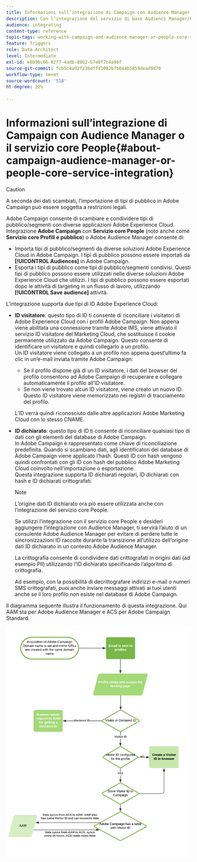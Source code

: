 ```yaml
---
title: Informazioni sull’integrazione di Campaign con Audience Manager o il servizio core People
description: Con l’integrazione del servizio di base Audienci Manager/People, puoi condividere audience o segmenti all’interno delle diverse soluzioni Adobe Experience Cloud.
audience: integrating
content-type: reference
topic-tags: working-with-campaign-and-audience-manager-or-people-core-service
feature: Triggers
role: Data Architect
level: Intermediate
exl-id: e8b96c66-82f7-4adb-88b2-b7e0f7c4a96f
source-git-commit: fcb5c4a92f23bdffd1082b7b044b5859dead9d70
workflow-type: tm+mt
source-wordcount: '518'
ht-degree: 22%

---
```


# Informazioni sull’integrazione di Campaign con Audience Manager o il servizio core People{#about-campaign-audience-manager-or-people-core-service-integration}

>[!CAUTION]
>
>A seconda dei dati scambiati, l’importazione di tipi di pubblico in Adobe Campaign può essere soggetta a restrizioni legali.

Adobe Campaign consente di scambiare e condividere tipi di pubblico/segmenti con diverse applicazioni Adobe Experience Cloud. Integrazione **Adobe Campaign** con **Servizio core People** (noto anche come **Servizio core Profili e pubblico**) o Adobe Audience Manager consente di:

* Importa tipi di pubblico/segmenti da diverse soluzioni Adobe Experience Cloud in Adobe Campaign. I tipi di pubblico possono essere importati da **[!UICONTROL Audiences]** in Adobe Campaign.
* Esporta i tipi di pubblico come tipi di pubblico/segmenti condivisi. Questi tipi di pubblico possono essere utilizzati nelle diverse soluzioni Adobe Experience Cloud che utilizzi. I tipi di pubblico possono essere esportati dopo le attività di targeting in un flusso di lavoro, utilizzando **[!UICONTROL Save audience]** attività.

L&#39;integrazione supporta due tipi di ID Adobe Experience Cloud:

* **ID visitatore**: questo tipo di ID ti consente di riconciliare i visitatori di Adobe Experience Cloud con i profili Adobe Campaign. Non appena viene abilitata una connessione tramite Adobe IMS, viene attivato il servizio ID visitatore del Marketing Cloud, che sostituisce il cookie permanente utilizzato da Adobe Campaign. Questo consente di identificare un visitatore e quindi collegarlo a un profilo.
  <br>Un ID visitatore viene collegato a un profilo non appena quest’ultimo fa clic in un’e-mail inviata tramite Adobe Campaign:
   * Se il profilo dispone già di un ID visitatore, i dati del browser del profilo consentono ad Adobe Campaign di recuperare e collegare automaticamente il profilo all’ID visitatore.
   * Se non viene trovato alcun ID visitatore, viene creato un nuovo ID. Questo ID visitatore viene memorizzato nei registri di tracciamento del profilo.

  L’ID verrà quindi riconosciuto dalle altre applicazioni Adobe Marketing Cloud con lo stesso CNAME.

* **ID dichiarato**: questo tipo di ID ti consente di riconciliare qualsiasi tipo di dati con gli elementi del database di Adobe Campaign. In Adobe Campaign è rappresentato come chiave di riconciliazione predefinita. Quando si scambiano dati, agli identificatori del database di Adobe Campaign viene applicato l’hash. Questi ID con hash vengono quindi confrontati con gli ID con hash del pubblico Adobe Marketing Cloud coinvolto nell’importazione o esportazione.
  <br>Questa integrazione supporta ID dichiarati regolari, ID dichiarati con hash e ID dichiarati crittografati.

  >[!NOTE]
  >
  >L’origine dati ID dichiarato ora piò essere utilizzata anche con l’integrazione del servizio core People.
  >
  >Se utilizzi l’integrazione con il servizio core People e desideri aggiungere l’integrazione con Audience Manager, ti servirà l’aiuto di un consulente Adobe Audience Manager per evitare di perdere tutte le sincronizzazioni ID raccolte durante la transizione all’utilizzo dell’origine dati ID dichiarato in un contesto Adobe Audience Manager.


  La crittografia consente di condividere dati crittografati in origini dati (ad esempio PII) utilizzando l’ID dichiarato specificando l’algoritmo di crittografia.

  Ad esempio, con la possibilità di decrittografare indirizzi e-mail o numeri SMS crittografati, puoi anche inviare messaggi attivati ai tuoi utenti anche se il loro profilo non esiste nel database di Adobe Campaign.

Il diagramma seguente illustra il funzionamento di questa integrazione. Qui AAM sta per Adobe Audience Manager e ACS per Adobe Campaign Standard.

![](assets/aam_diagram.png)
